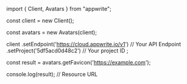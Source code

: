 import { Client,  Avatars } from "appwrite";

const client = new Client();

const avatars = new Avatars(client);

client
    .setEndpoint('https://cloud.appwrite.io/v1') // Your API Endpoint
    .setProject('5df5acd0d48c2') // Your project ID
;

const result = avatars.getFavicon('https://example.com');

console.log(result); // Resource URL